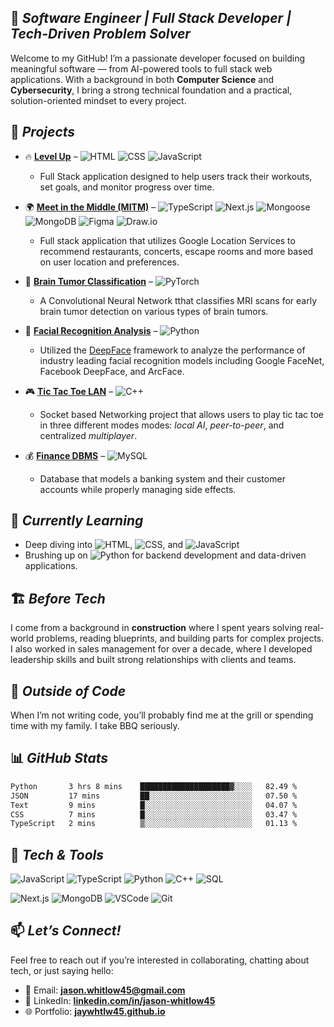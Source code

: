 ## 🎯 *Software Engineer | Full Stack Developer | Tech-Driven Problem Solver*

Welcome to my GitHub! I’m a passionate developer focused on building meaningful software — from AI-powered tools to full stack web applications. With a background in both **Computer Science** and **Cybersecurity**, I bring a strong technical foundation and a practical, solution-oriented mindset to every project.


## 🚧 *Projects*

- 🔥 **[Level Up](https://github.com/jaywhtlw45/level-up)**  – ![HTML](https://img.shields.io/badge/-HTML-E34F26?style=flat&logo=html5&logoColor=white)
    ![CSS](https://img.shields.io/badge/-CSS-1572B6?style=flat&logo=css3&logoColor=white)
    ![JavaScript](https://img.shields.io/badge/-JavaScript-F7DF1E?style=flat&logo=javascript&logoColor=black)
  - Full Stack application designed to help users track their workouts, set goals, and monitor progress over time.
  
- 🌍 **[Meet in the Middle (MITM)](https://github.com/jaywhtlw45/Meet_in_the_Middle)** – ![TypeScript](https://img.shields.io/badge/-TypeScript-3178C6?style=flat&logo=typescript&logoColor=white) ![Next.js](https://img.shields.io/badge/-Next.js-000000?style=flat&logo=next.js&logoColor=white) ![Mongoose](https://img.shields.io/badge/-Mongoose-880000?style=flat&logoColor=white) ![MongoDB](https://img.shields.io/badge/-MongoDB-47A248?style=flat&logo=mongodb&logoColor=white) ![Figma](https://img.shields.io/badge/-Figma-F24E1E?style=flat&logo=figma&logoColor=white) ![Draw.io](https://img.shields.io/badge/-Draw.io-F08705?style=flat&logoColor=white)
  - Full stack application that utilizes Google Location Services to recommend restaurants, concerts, escape rooms and more based on user location and preferences. 


- 🧠 **[Brain Tumor Classification](https://github.com/Nerdeee/Brain-Tumor-Classification)** – ![PyTorch](https://img.shields.io/badge/-PyTorch-EE4C2C?style=flat&logo=pytorch&logoColor=white)

  - A Convolutional Neural Network tthat classifies MRI scans for early brain tumor detection on various types of brain tumors.


- 🧬 **[Facial Recognition Analysis](https://github.com/thinzzelle/Facial-Recognition-Bias-Analysis)** – ![Python](https://img.shields.io/badge/-Python-3776AB?style=flat&logo=python&logoColor=white)
  - Utilized the [DeepFace](https://github.com/serengil/deepface?tab=readme-ov-file) framework to analyze the performance of industry leading facial recognition models including Google FaceNet, Facebook DeepFace, and ArcFace.

  
- 🎮 **[Tic Tac Toe LAN](https://github.com/FearsyGox/Tictac)** – ![C++](https://img.shields.io/badge/-C++-00599C?style=flat&logo=c%2B%2B&logoColor=white)
  - Socket based Networking project that allows users to play tic tac toe in three different modes modes: *local AI*, *peer-to-peer*, and centralized *multiplayer*.
- 💰 **[Finance DBMS](https://github.com/jaywhtlw45/Finance-Data-Management)** – ![MySQL](https://img.shields.io/badge/-MySQL-4479A1?style=flat&logo=mysql&logoColor=white) 
  - Database that models a banking system and their customer accounts while properly managing side effects.


## 🌱 *Currently Learning*

- Deep diving into ![HTML](https://img.shields.io/badge/-HTML-E34F26?style=flat&logo=html5&logoColor=white), ![CSS](https://img.shields.io/badge/-CSS-1572B6?style=flat&logo=css3&logoColor=white), and ![JavaScript](https://img.shields.io/badge/-JavaScript-F7DF1E?style=flat&logo=javascript&logoColor=black)
- Brushing up on ![Python](https://img.shields.io/badge/-Python-3776AB?style=flat&logo=python&logoColor=white) for backend development and data-driven applications.


## 🏗️ *Before Tech*

I come from a background in **construction** where I spent years solving real-world problems, reading blueprints, and building parts for complex projects. I also worked in sales management for over a decade, where I developed leadership skills and built strong relationships with clients and teams.


## 🍖 *Outside of Code*

When I’m not writing code, you’ll probably find me at the grill or spending time with my family. I take BBQ seriously.


## 📊 *GitHub Stats*

<!--START_SECTION:waka-->

```txt
Python       3 hrs 8 mins    ████████████████████▓░░░░   82.49 %
JSON         17 mins         ██░░░░░░░░░░░░░░░░░░░░░░░   07.50 %
Text         9 mins          █░░░░░░░░░░░░░░░░░░░░░░░░   04.07 %
CSS          7 mins          █░░░░░░░░░░░░░░░░░░░░░░░░   03.47 %
TypeScript   2 mins          ▒░░░░░░░░░░░░░░░░░░░░░░░░   01.13 %
```

<!--END_SECTION:waka-->


## 🧰 *Tech & Tools*

![JavaScript](https://img.shields.io/badge/-JavaScript-F7DF1E?style=flat&logo=javascript&logoColor=black)
![TypeScript](https://img.shields.io/badge/-TypeScript-3178C6?style=flat&logo=typescript&logoColor=white)
![Python](https://img.shields.io/badge/-Python-3776AB?style=flat&logo=python&logoColor=white)
![C++](https://img.shields.io/badge/-C++-00599C?style=flat&logo=c%2B%2B&logoColor=white)
![SQL](https://img.shields.io/badge/-SQL-4479A1?style=flat&logo=postgresql&logoColor=white)

![Next.js](https://img.shields.io/badge/-Next.js-000000?style=flat&logo=next.js&logoColor=white)
![MongoDB](https://img.shields.io/badge/-MongoDB-47A248?style=flat&logo=mongodb&logoColor=white)
![VSCode](https://img.shields.io/badge/-VSCode-007ACC?style=flat&logo=visual-studio-code&logoColor=white)
![Git](https://img.shields.io/badge/-Git-F05032?style=flat&logo=git&logoColor=white)


## 📫 *Let’s Connect!*

Feel free to reach out if you’re interested in collaborating, chatting about tech, or just saying hello:

- 📧 Email: **[jason.whitlow45@gmail.com](mailto:jason.whitlow45@gmail.com)**
- 💼 LinkedIn: **[linkedin.com/in/jason-whitlow45](https://www.linkedin.com/in/jason-whitlow45/)**
- 🌐 Portfolio: **[jaywhtlw45.github.io](https://jaywhtlw45.github.io)**
